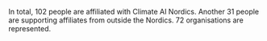 In total, 102 people are affiliated with Climate AI Nordics. Another 31 people are supporting affiliates from outside the Nordics. 72 organisations are represented.
